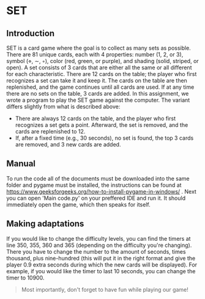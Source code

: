 # SET
## Introduction
SET is a card game where the goal is to collect as many sets as possible. There are 81 unique cards, each with 4 properties: number (1, 2, or 3), symbol (⋄, ∼, ◦), color (red, green, or purple), and shading (solid, striped, or open). A set consists of 3 cards that are either all the same or all different for each characteristic. There are 12 cards on the table; the player who first recognizes a set can take it and keep it. The cards on the table are then replenished, and the game continues until all cards are used. If at any time there are no sets on the table, 3 cards are added. In this assignment, we wrote a program to play the SET game against the computer. The variant differs slightly from what is described above:
* There are always 12 cards on the table, and the player who first recognizes a set gets a point. Afterward, the set is removed, and the cards are replenished to 12.
* If, after a fixed time (e.g., 30 seconds), no set is found, the top 3 cards are removed, and 3 new cards are added.
## Manual
To run the code all of the documents must be downloaded into the same folder and pygame must be installed, the instructions can be found at https://www.geeksforgeeks.org/how-to-install-pygame-in-windows/ . Next you can open 'Main code.py' on your preffered IDE and run it. It should immediately open the game, which then speaks for itself. 
## Making adaptations 
If you would like to change the difficulty levels, you can find the timers at line 350, 355, 360 and 365 (depending on the difficulty you're changing). There you have to change the number to the amount of seconds, times thousand, plus nine-hundred (this will put it in the right format and give the player 0.9 extra seconds during which the new cards will be displayed). For example, if you would like the timer to last 10 seconds, you can change the timer to 10900.
> Most importantly, don't forget to have fun while playing our game!
